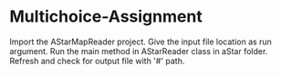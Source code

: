 # Multichoice-Assignment
Import the AStarMapReader project.
Give the input file location as run argument.
Run the main method in AStarReader class in aStar folder.
Refresh and check for output file with '#' path.
